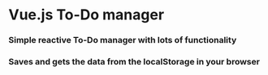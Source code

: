 # Vue.js To-Do manager


### Simple reactive To-Do manager with lots of functionality

### Saves and gets the data from the localStorage in your browser
